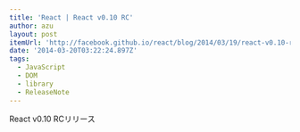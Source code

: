 ```yaml
---
title: 'React | React v0.10 RC'
author: azu
layout: post
itemUrl: 'http://facebook.github.io/react/blog/2014/03/19/react-v0.10-rc1.html'
date: '2014-03-20T03:22:24.897Z'
tags:
  - JavaScript
  - DOM
  - library
  - ReleaseNote
---
```

React v0.10 RCリリース
